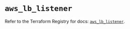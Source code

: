 # `aws_lb_listener`

Refer to the Terraform Registry for docs: [`aws_lb_listener`](https://registry.terraform.io/providers/hashicorp/aws/6.11.0/docs/resources/lb_listener).
